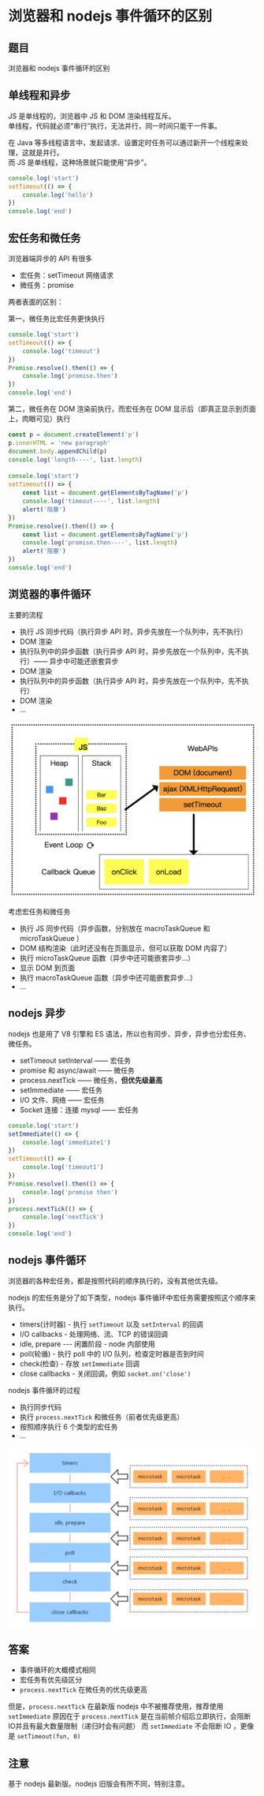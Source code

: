 # 浏览器和 nodejs 事件循环的区别

## 题目

浏览器和 nodejs 事件循环的区别

## 单线程和异步

JS 是单线程的，浏览器中 JS 和 DOM 渲染线程互斥。<br>
单线程，代码就必须“串行”执行，无法并行，同一时间只能干一件事。

在 Java 等多线程语言中，发起请求、设置定时任务可以通过新开一个线程来处理，这就是并行。<br>
而 JS 是单线程，这种场景就只能使用“异步”。

```js
console.log('start')
setTimeout(() => {
    console.log('hello')
})
console.log('end')
```

## 宏任务和微任务

浏览器端异步的 API 有很多
- 宏任务：setTimeout 网络请求
- 微任务：promise

两者表面的区别：

第一，微任务比宏任务更快执行

```js
console.log('start')
setTimeout(() => {
    console.log('timeout')
})
Promise.resolve().then(() => {
    console.log('promise.then')
})
console.log('end')
```

第二，微任务在 DOM 渲染前执行，而宏任务在 DOM 显示后（即真正显示到页面上，肉眼可见）执行

```js
const p = document.createElement('p')
p.innerHTML = 'new paragraph'
document.body.appendChild(p)
console.log('length----', list.length)

console.log('start')
setTimeout(() => {
    const list = document.getElementsByTagName('p')
    console.log('timeout----', list.length)
    alert('阻塞')
})
Promise.resolve().then(() => {
    const list = document.getElementsByTagName('p')
    console.log('promise.then----', list.length)
    alert('阻塞')
})
console.log('end')
```

## 浏览器的事件循环

主要的流程
- 执行 JS 同步代码（执行异步 API 时，异步先放在一个队列中，先不执行）
- DOM 渲染
- 执行队列中的异步函数（执行异步 API 时，异步先放在一个队列中，先不执行）—— 异步中可能还嵌套异步
- DOM 渲染
- 执行队列中的异步函数（执行异步 API 时，异步先放在一个队列中，先不执行）
- DOM 渲染
- ...

![](img/event-loop.png)

考虑宏任务和微任务
- 执行 JS 同步代码（异步函数，分别放在 macroTaskQueue 和 microTaskQueue ）
- DOM 结构渲染（此时还没有在页面显示，但可以获取 DOM 内容了）
- 执行 microTaskQueue 函数（异步中还可能嵌套异步...）
- 显示 DOM 到页面
- 执行 macroTaskQueue 函数（异步中还可能嵌套异步...）
- ...

## nodejs 异步

nodejs 也是用了 V8 引擎和 ES 语法，所以也有同步、异步，异步也分宏任务、微任务。

- setTimeout setInterval —— 宏任务
- promise 和 async/await  —— 微任务
- process.nextTick —— 微任务，**但优先级最高**
- setImmediate —— 宏任务
- I/O 文件、网络 —— 宏任务
- Socket 连接：连接 mysql —— 宏任务

```js
console.log('start')
setImmediate(() => {
    console.log('immediate1')
})
setTimeout(() => {
    console.log('timeout1')
})
Promise.resolve().then(() => {
    console.log('promise then')
})
process.nextTick(() => {
    console.log('nextTick')
})
console.log('end')
```

## nodejs 事件循环

浏览器的各种宏任务，都是按照代码的顺序执行的，没有其他优先级。

nodejs 的宏任务是分了如下类型，nodejs 事件循环中宏任务需要按照这个顺序来执行。

- timers(计时器) - 执行 `setTimeout` 以及 `setInterval` 的回调
- I/O callbacks - 处理网络、流、TCP 的错误回调
- idle, prepare --- 闲置阶段 - node 内部使用
- poll(轮循) - 执行 poll 中的 I/O 队列，检查定时器是否到时间
- check(检查) - 存放 `setImmediate` 回调
- close callbacks - 关闭回调，例如 `socket.on('close')`

nodejs 事件循环的过程
- 执行同步代码
- 执行 `process.nextTick` 和微任务（前者优先级更高）
- 按照顺序执行 6 个类型的宏任务
- ...

![](img/event-loop-nodejs.png)

## 答案

- 事件循环的大概模式相同
- 宏任务有优先级区分
- `process.nextTick` 在微任务的优先级更高

但是，`process.nextTick` 在最新版 nodejs 中不被推荐使用，推荐使用 `setImmediate`
原因在于 `process.nextTick` 是在当前帧介绍后立即执行，会阻断IO并且有最大数量限制（递归时会有问题）
而 `setImmediate` 不会阻断 IO ，更像是 `setTimeout(fun, 0)`

## 注意

基于 nodejs 最新版。nodejs 旧版会有所不同，特别注意。
